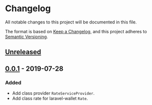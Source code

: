 # Changelog
All notable changes to this project will be documented in this file.

The format is based on [Keep a Changelog](https://keepachangelog.com/en/1.0.0/),
and this project adheres to [Semantic Versioning](https://semver.org/spec/v2.0.0.html).

## [Unreleased]

## [0.0.1] - 2019-07-28
### Added
- Add class provider `RateServiceProvider`.
- Add class rate for laravel-wallet `Rate`.

[Unreleased]: https://github.com/bavix/laravel-wallet/compare/0.0.1...HEAD
[0.0.1]: https://github.com/bavix/laravel-wallet-swap/compare/23bef636975343ea1d9171925938c7b6ff02ed85
